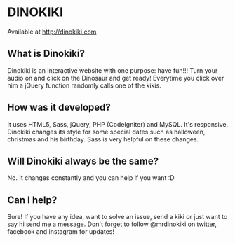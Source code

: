# DINOKIKI
Available at http://dinokiki.com

## What is Dinokiki? 
Dinokiki is an interactive website with one purpose: have fun!!!
Turn your audio on and click on the Dinosaur and get ready!
Everytime you click over him a jQuery function randomly calls one of the kikis.

## How was it developed? 
It uses HTML5, Sass, jQuery, PHP (CodeIgniter) and MySQL. It's responsive.
Dinokiki changes its style for some special dates such as halloween, christmas and his birthday. Sass is very helpful on these changes.

## Will Dinokiki always be the same? 
No. It changes constantly and you can help if you want :D

## Can I help?
Sure! If you have any idea, want to solve an issue, send a kiki or just want to say hi send me a message. Don't forget to follow @mrdinokiki on twitter, facebook and instagram for updates!

